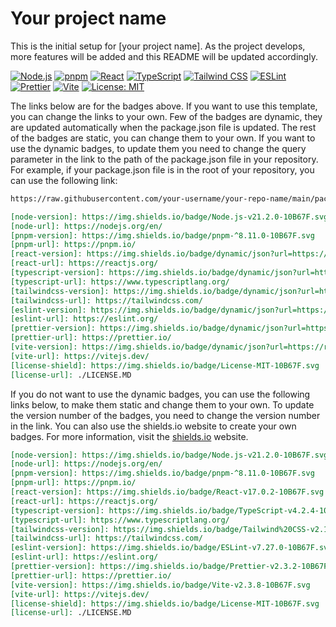 # Your project name

This is the initial setup for [your project name]. As the project develops, more features will be added and this README will be updated accordingly.

[![Node.js][node-version]][node-url]
[![pnpm][pnpm-version]][pnpm-url]
[![React][react-version]][react-url]
[![TypeScript][typescript-version]][typescript-url]
[![Tailwind CSS][tailwindcss-version]][tailwindcss-url]
[![ESLint][eslint-version]][eslint-url]
[![Prettier][prettier-version]][prettier-url]
[![Vite][vite-version]][vite-url]
[![License: MIT][license-shield]][license-url]

<!-- https://www.markdownguide.org/basic-syntax/#reference-style-links -->

The links below are for the badges above. If you want to use this template, you can change the links to your own.
Few of the badges are dynamic, they are updated automatically when the package.json file is updated. The rest of the badges are static, you can change them to your own. If you want to use the dynamic badges, to update them you need to change the query parameter in the link to the path of the package.json file in your repository. For example, if your package.json file is in the root of your repository, you can use the following link:

```md
https://raw.githubusercontent.com/your-username/your-repo-name/main/package.json

[node-version]: https://img.shields.io/badge/Node.js-v21.2.0-10B67F.svg
[node-url]: https://nodejs.org/en/
[pnpm-version]: https://img.shields.io/badge/pnpm-^8.11.0-10B67F.svg
[pnpm-url]: https://pnpm.io/
[react-version]: https://img.shields.io/badge/dynamic/json?url=https://raw.githubusercontent.com/ucod3/react-vite-typescript-tailwind-boilerplate/main/package.json&query=$.dependencies.react&label=React&color=10B67F
[react-url]: https://reactjs.org/
[typescript-version]: https://img.shields.io/badge/dynamic/json?url=https://raw.githubusercontent.com/ucod3/react-vite-typescript-tailwind-boilerplate/main/package.json&query=$.devDependencies.typescript&label=TypeScript&color=10B67F
[typescript-url]: https://www.typescriptlang.org/
[tailwindcss-version]: https://img.shields.io/badge/dynamic/json?url=https://raw.githubusercontent.com/ucod3/react-vite-typescript-tailwind-boilerplate/main/package.json&query=$.devDependencies.tailwindcss&label=Tailwind%20CSS&color=10B67F
[tailwindcss-url]: https://tailwindcss.com/
[eslint-version]: https://img.shields.io/badge/dynamic/json?url=https://raw.githubusercontent.com/ucod3/react-vite-typescript-tailwind-boilerplate/main/package.json&query=$.devDependencies.eslint&label=ESLint&color=10B67F
[eslint-url]: https://eslint.org/
[prettier-version]: https://img.shields.io/badge/dynamic/json?url=https://raw.githubusercontent.com/ucod3/react-vite-typescript-tailwind-boilerplate/main/package.json&query=$.devDependencies.prettier&label=Prettier&color=10B67F
[prettier-url]: https://prettier.io/
[vite-version]: https://img.shields.io/badge/dynamic/json?url=https://raw.githubusercontent.com/ucod3/react-vite-typescript-tailwind-boilerplate/main/package.json&query=$.devDependencies.vite&label=Vite&color=10B67F
[vite-url]: https://vitejs.dev/
[license-shield]: https://img.shields.io/badge/License-MIT-10B67F.svg
[license-url]: ./LICENSE.MD
```

If you do not want to use the dynamic badges, you can use the following links below, to make them static and change them to your own. To update the version number of the badges, you need to change the version number in the link. You can also use the shields.io website to create your own badges. For more information, visit the [shields.io](https://shields.io/) website.

```md
[node-version]: https://img.shields.io/badge/Node.js-v21.2.0-10B67F.svg
[node-url]: https://nodejs.org/en/
[pnpm-version]: https://img.shields.io/badge/pnpm-^8.11.0-10B67F.svg
[pnpm-url]: https://pnpm.io/
[react-version]: https://img.shields.io/badge/React-v17.0.2-10B67F.svg
[react-url]: https://reactjs.org/
[typescript-version]: https://img.shields.io/badge/TypeScript-v4.2.4-10B67F.svg
[typescript-url]: https://www.typescriptlang.org/
[tailwindcss-version]: https://img.shields.io/badge/Tailwind%20CSS-v2.1.1-10B67F.svg
[tailwindcss-url]: https://tailwindcss.com/
[eslint-version]: https://img.shields.io/badge/ESLint-v7.27.0-10B67F.svg
[eslint-url]: https://eslint.org/
[prettier-version]: https://img.shields.io/badge/Prettier-v2.3.2-10B67F.svg
[prettier-url]: https://prettier.io/
[vite-version]: https://img.shields.io/badge/Vite-v2.3.8-10B67F.svg
[vite-url]: https://vitejs.dev/
[license-shield]: https://img.shields.io/badge/License-MIT-10B67F.svg
[license-url]: ./LICENSE.MD
```

<!-- MARKDOWN LINKS & IMAGES -->

[node-version]: https://img.shields.io/badge/Node.js-v21.2.0-10B67F.svg
[node-url]: https://nodejs.org/en/
[pnpm-version]: https://img.shields.io/badge/pnpm-^8.11.0-10B67F.svg
[pnpm-url]: https://pnpm.io/
[react-version]: https://img.shields.io/badge/dynamic/json?url=https://raw.githubusercontent.com/ucod3/react-vite-typescript-tailwind-boilerplate/main/package.json&query=$.dependencies.react&label=React&color=10B67F
[react-url]: https://reactjs.org/
[typescript-version]: https://img.shields.io/badge/dynamic/json?url=https://raw.githubusercontent.com/ucod3/react-vite-typescript-tailwind-boilerplate/main/package.json&query=$.devDependencies.typescript&label=TypeScript&color=10B67F
[typescript-url]: https://www.typescriptlang.org/
[tailwindcss-version]: https://img.shields.io/badge/dynamic/json?url=https://raw.githubusercontent.com/ucod3/react-vite-typescript-tailwind-boilerplate/main/package.json&query=$.devDependencies.tailwindcss&label=Tailwind%20CSS&color=10B67F
[tailwindcss-url]: https://tailwindcss.com/
[eslint-version]: https://img.shields.io/badge/dynamic/json?url=https://raw.githubusercontent.com/ucod3/react-vite-typescript-tailwind-boilerplate/main/package.json&query=$.devDependencies.eslint&label=ESLint&color=10B67F
[eslint-url]: https://eslint.org/
[prettier-version]: https://img.shields.io/badge/dynamic/json?url=https://raw.githubusercontent.com/ucod3/react-vite-typescript-tailwind-boilerplate/main/package.json&query=$.devDependencies.prettier&label=Prettier&color=10B67F
[prettier-url]: https://prettier.io/
[vite-version]: https://img.shields.io/badge/dynamic/json?url=https://raw.githubusercontent.com/ucod3/react-vite-typescript-tailwind-boilerplate/main/package.json&query=$.devDependencies.vite&label=Vite&color=10B67F
[vite-url]: https://vitejs.dev/
[license-shield]: https://img.shields.io/badge/License-MIT-10B67F.svg
[license-url]: ./LICENSE.MD
